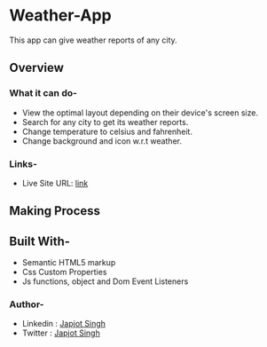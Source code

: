 # Weather-App
This app can give weather reports of any city.

## Overview

### What it can do-

* View the optimal layout depending on their device's screen size.
* Search for any city to get its weather reports.
* Change temperature to celsius and fahrenheit.
* Change background and icon w.r.t weather.

### Links-

* Live Site URL: [link]()

## Making Process

## Built With-

* Semantic HTML5 markup
* Css Custom Properties
* Js functions, object and Dom Event Listeners

### Author-

* Linkedin : [Japjot Singh](https://www.linkedin.com/in/japjot-singh-9a7b541a8)
* Twitter  : [Japjot Singh](https://twitter.com/Japjots62944019)
